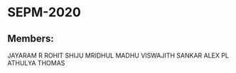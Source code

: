 # SEPM-2020

## Members:
JAYARAM R
ROHIT SHIJU
MRIDHUL MADHU
VISWAJITH SANKAR
ALEX PL
ATHULYA THOMAS
